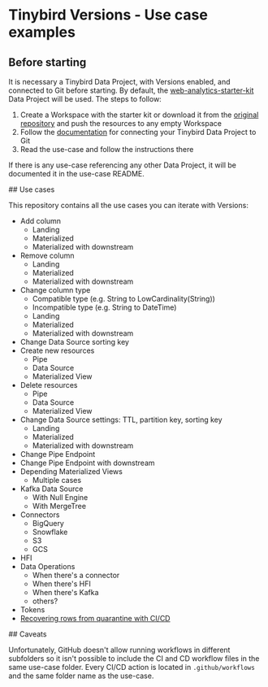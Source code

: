 # Tinybird Versions - Use case examples

## Before starting

It is necessary a Tinybird Data Project, with Versions enabled, and connected to Git before starting. By default, the [web-analytics-starter-kit](https://github.com/tinybirdco/web-analytics-starter-kit) Data Project will be used. The steps to follow:

1. Create a Workspace with the starter kit or download it from the [original repository](https://github.com/tinybirdco/web-analytics-starter-kit/tree/main/tinybird) and push the resources to any empty Workspace
2. Follow the [documentation](https://www.tinybird.co/docs/guides/working-with-git.html) for connecting your Tinybird Data Project to Git
3. Read the use-case and follow the instructions there

If there is any use-case referencing any other Data Project, it will be documented it in the use-case README.


## Use cases

This repository contains all the use cases you can iterate with Versions:

- Add column
  - Landing
  - Materialized
  - Materialized with downstream
- Remove column
  - Landing
  - Materialized
  - Materialized with downstream
- Change column type
  - Compatible type (e.g. String to LowCardinality(String))
  - Incompatible type (e.g. String to DateTime)
  - Landing
  - Materialized
  - Materialized with downstream
- Change Data Source sorting key
- Create new resources
  - Pipe
  - Data Source
  - Materialized View
- Delete resources
  - Pipe
  - Data Source
  - Materialized View
- Change Data Source settings: TTL, partition key, sorting key
  - Landing
  - Materialized
  - Materialized with downstream
- Change Pipe Endpoint
- Change Pipe Endpoint with downstream
- Depending Materialized Views
  - Multiple cases
- Kafka Data Source
  - With Null Engine
  - With MergeTree
- Connectors
  - BigQuery
  - Snowflake
  - S3
  - GCS
- HFI
- Data Operations
  - When there's a connector
  - When there's HFI
  - When there's Kafka
  - others?
- Tokens
- [Recovering rows from quarantine with CI/CD](https://www.tinybird.co/docs/guides/quarantine.html#recovering-rows-from-quarantine-with-ci-cd)


## Caveats

Unfortunately, GitHub doesn't allow running workflows in different subfolders so it isn't possible to include the CI and CD workflow files in the same use-case folder. Every CI/CD action is located in `.github/workflows` and the same folder name as the use-case.